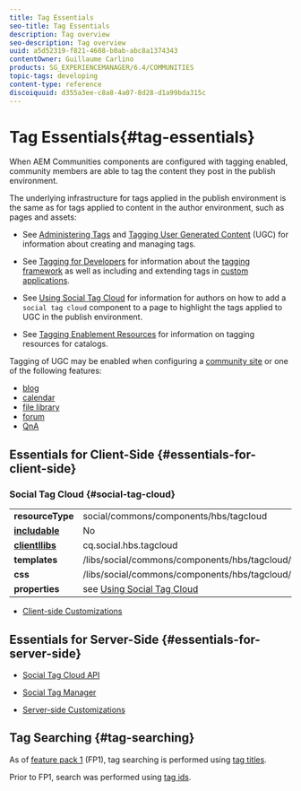 ```yaml
---
title: Tag Essentials
seo-title: Tag Essentials
description: Tag overview
seo-description: Tag overview
uuid: a5d52319-f821-4608-b0ab-abc8a1374343
contentOwner: Guillaume Carlino
products: SG_EXPERIENCEMANAGER/6.4/COMMUNITIES
topic-tags: developing
content-type: reference
discoiquuid: d355a3ee-c8a8-4a07-8d28-d1a99bda315c
---
```


# Tag Essentials{#tag-essentials}

When AEM Communities components are configured with tagging enabled, community members are able to tag the content they post in the publish environment.

The underlying infrastructure for tags applied in the publish environment is the same as for tags applied to content in the author environment, such as pages and assets:

* See [Administering Tags](/help/sites/administering/using/tags.md) and [Tagging User Generated Content](/help/communities/using/tag-ugc.md) (UGC) for information about creating and managing tags.

* See [Tagging for Developers](/help/sites/developing/using/tags.md) for information about the [tagging framework](/help/sites/developing/using/framework.md) as well as including and extending tags in [custom applications](/help/sites/developing/using/building.md).

* See [Using Social Tag Cloud](/help/communities/using/tagcloud.md) for information for authors on how to add a `social tag cloud` component to a page to highlight the tags applied to UGC in the publish environment.

* See [Tagging Enablement Resources](/help/communities/using/tag-resources.md) for information on tagging resources for catalogs.

Tagging of UGC may be enabled when configuring a [community site](/help/communities/using/sites-console.md#tagging) or one of the following features:

* [blog](/help/communities/using/blog-feature.md)
* [calendar](/help/communities/using/calendar.md)
* [file library](/help/communities/using/file-library.md)
* [forum](/help/communities/using/forum.md)
* [QnA](/help/communities/using/working-with-qna.md)

## Essentials for Client-Side {#essentials-for-client-side}

### Social Tag Cloud {#social-tag-cloud}

<table> 
 <tbody>
  <tr>
   <td> <strong>resourceType</strong></td> 
   <td>social/commons/components/hbs/tagcloud</td> 
  </tr>
  <tr>
   <td> <a href="/help/communities/using/scf.md#add-or-include-a-communities-component"><strong>includable</strong></a></td> 
   <td>No</td> 
  </tr>
  <tr>
   <td> <a href="/help/communities/using/clientlibs.md"><strong>clientllibs</strong></a></td> 
   <td>cq.social.hbs.tagcloud</td> 
  </tr>
  <tr>
   <td> <strong>templates</strong></td> 
   <td> /libs/social/commons/components/hbs/tagcloud/tagcloud.hbs<br /> </td> 
  </tr>
  <tr>
   <td> <strong>css</strong></td> 
   <td> /libs/social/commons/components/hbs/tagcloud/clientlibs/tagcloud.css</td> 
  </tr>
  <tr>
   <td><strong>properties</strong></td> 
   <td>see <a href="/help/communities/using/tagcloud.md">Using Social Tag Cloud</a></td> 
  </tr>
 </tbody>
</table>

* [Client-side Customizations](/help/communities/using/client-customize.md)

## Essentials for Server-Side {#essentials-for-server-side}

* [Social Tag Cloud API](https://helpx.adobe.com/experience-manager/6-4/sites/developing/using/reference-materials/javadoc/com/adobe/cq/social/commons/tagcloud/api/package-summary.html)

* [Social Tag Manager](https://helpx.adobe.com/experience-manager/6-4/sites/developing/using/reference-materials/javadoc/com/adobe/cq/social/commons/tagging/package-summary.html)

* [Server-side Customizations](/help/communities/using/server-customize.md)

## Tag Searching {#tag-searching}

As of [feature pack 1](/help/communities/using/deploy-communities.md#latestfeaturepack) (FP1), tag searching is performed using [tag titles](/help/sites/developing/using/framework.md#tag-characteristics).

Prior to FP1, search was performed using [tag ids](/help/sites/developing/using/framework.md#tagid).
